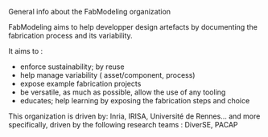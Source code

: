 General info about the FabModeling organization

FabModeling aims to help developper design artefacts by documenting the fabrication process and its variability.

It aims to :
- enforce sustainability; by reuse
- help manage variability ( asset/component, process)
- expose example fabrication projects
- be versatile, as much as possible, allow the use of any tooling
- educates; help learning by exposing the fabrication steps and choice

This organization is driven by: Inria, IRISA, Université de Rennes... and more specifically, driven by the following research teams : DiverSE, PACAP
